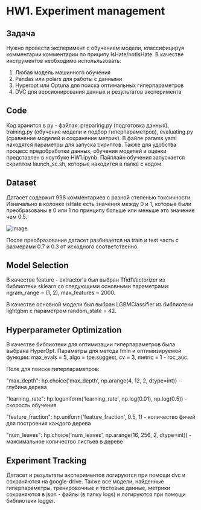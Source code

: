 # HW1. Experiment management
## Задача
Нужно провести эксперимент с обучением модели, классифицируя комментарии комментарии по приципу IsHate/notIsHate. В качестве инструментов необходимо испольльзовать:
1) Любая модель машинного обучения
2) Pandas или polars для работы с данными
3) Hyperopt или Optuna для поиска оптимальных гиперпараметров
4) DVC для версионирования данных и результатов эксперимента

## Code
Код хранится в py - файлах: preparing.py (подготовка данных), training.py (обучение модели и подбор гиперпараметров), evaluating.py (сравнение моделей и сохранение метрик). 
В файле params.yaml находятся параметры для запуска скриптов. 
Также для удобства процесс предобработки данных, обучения моделей и оценки представлен в ноутбуке HW1.ipynb.
Пайплайн обучения запускается скриптом launch_sc.sh, которые находится в папке с кодом.

## Dataset
Датасет содержит 998 комментариев с разной степенью токсичности. 
Изначально в колонке isHate есть значения между 0 и 1, которые были преобразованы в 0 или 1 по принципу больше или меньше это значение чем 0.5.

![image](https://github.com/Mostovik71/dlframe/assets/56130198/0a50af5b-3643-4ae0-a8bf-e8d8c085418d)

После преобразования датасет разбивается на train и test часть с размерами 0.7 и 0.3 от исходного соответственно.

## Model Selection
В качестве feature - extractor'а был выбран TfidfVectorizer из библиотеки sklearn со следующими основными параметрами: 
ngram_range = (1, 2), 
max_features = 2000.

В качестве основной модели был выбран LGBMClassifier из библиотеки lightgbm с параметром random_state = 42.

## Hyperparameter Optimization
В качестве библиотеки для оптимизации гиперпараметров была выбрана HyperOpt. Параметры для метода fmin и оптимизируемой функции: max_evals = 5, algo = tpe.suggest, cv = 3, metric = 1 - roc_auc.

Поле для поиска гиперпараметров: 

"max_depth": hp.choice('max_depth', np.arange(4, 12, 2, dtype=int)) - глубина дерева

"learning_rate": hp.loguniform('learning_rate', np.log(0.01), np.log(0.5)) - скорость обучения

"feature_fraction": hp.uniform('feature_fraction', 0.5, 1) - количество фичей для построения каждого дерева 

"num_leaves": hp.choice('num_leaves', np.arange(16, 256, 2, dtype=int)) - максимальное количество листьев в дереве

## Experiment Tracking
Датасет и результаты экспериментов логируются при помощи dvc и сохраняются на google-drive. Также все модели, найденные гиперпараметры, тренировочные и тестовые данные, метрики сохраняются в json - файлы (в папку logs) и логируются при помощи библиотеки logger.



